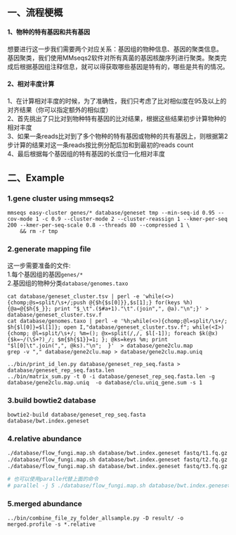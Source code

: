 ## 一、流程梗概
#### 1、物种的特有基因和共有基因
想要进行这一步我们需要两个对应关系：基因组的物种信息、基因的聚类信息。 基因聚类，我们使用MMseqs2软件对所有真菌的基因核酸序列进行聚类。聚类完成后根据基因组注释信息，就可以得获取哪些基因是特有的，哪些是共有的情况。

#### 2、相对丰度计算
>
1、在计算相对丰度的时候，为了准确性，我们只考虑了比对相似度在95及以上的对齐结果（你可以指定额外的相似度）\
2、首先挑出了只比对到物种特有基因的比对结果，根据这些结果初步计算物种的相对丰度\
3、如果一条reads比对到了多个物种的特有基因或物种的共有基因上，则根据第2步计算的结果对这一条reads按比例分配后加和到最初的reads count\
4、最后根据每个基因组的特有基因的长度归一化相对丰度

## 二、Example
### 1.gene cluster using mmseqs2
```
mmseqs easy-cluster genes/* database/geneset tmp --min-seq-id 0.95 --cov-mode 1 -c 0.9 --cluster-mode 2 --cluster-reassign 1 --kmer-per-seq 200 --kmer-per-seq-scale 0.8 --threads 80 --compressed 1 \
    && rm -r tmp
```
### 2.generate mapping file
这一步需要准备的文件:\
1.每个基因组的基因`genes/*`\
2.基因组的物种分类`database/genomes.taxo`

```
cat database/geneset_cluster.tsv | perl -e 'while(<>){chomp;@s=split/\s+/;push @{$h{$s[0]}},$s[1];} for(keys %h){@a=@{$h{$_}}; print "$_\t".($#a+1)."\t".(join",", @a)."\n";}' > database/geneset_cluster.tsv.f
cat database/genomes.taxo | perl -e '%h;while(<>){chomp;@l=split/\s+/; $h{$l[0]}=$l[1]}; open I,"database/geneset_cluster.tsv.f"; while(<I>){chomp; @l=split/\s+/; %m=(); @x=split(/,/, $l[-1]); foreach $k(@x){$k=~/(\S+?)_/; $m{$h{$1}}=1; }; @ks=keys %m; print "$l[0]\t".join(",", @ks)."\n";  }'  > database/gene2clu.map
grep -v "," database/gene2clu.map > database/gene2clu.map.uniq

../bin/print_id_len.py database/geneset_rep_seq.fasta > database/geneset_rep_seq.fasta.len
../bin/matrix_sum.py -t 0 -i database/geneset_rep_seq.fasta.len -g database/gene2clu.map.uniq  -o database/clu.uniq_gene.sum -s 1
```

### 3.build bowtie2 database
```
bowtie2-build database/geneset_rep_seq.fasta database/bwt.index.geneset
```

### 4.relative abundance
```sh
./database/flow_fungi.map.sh database/bwt.index.geneset fastq/t1.fq.gz 999999999 result/t1.relative 12
./database/flow_fungi.map.sh database/bwt.index.geneset fastq/t2.fq.gz 999999999 result/t1.relative 12
./database/flow_fungi.map.sh database/bwt.index.geneset fastq/t3.fq.gz 999999999 result/t1.relative 12

# 也可以使用paralle代替上面的命令
# parallel -j 5 ./database/flow_fungi.map.sh database/bwt.index.geneset fastq/t{}.fq.gz 999999999 result/t{}.relative 12 ::: 1 2 3
```

### 5.merged abundance
```
../bin/combine_file_zy_folder_allsample.py -D result/ -o merged.profile -s *.relative
```
